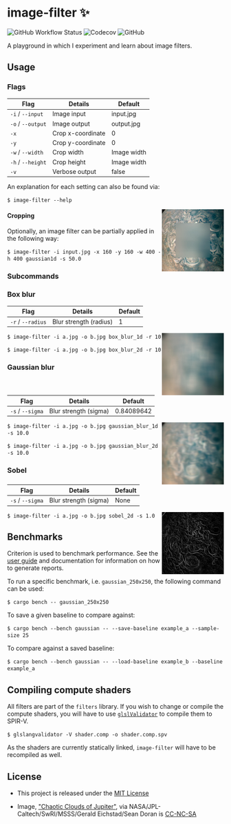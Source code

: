 # image-filter ✨
  ![GitHub Workflow Status](https://img.shields.io/github/workflow/status/imjasonmiller/image-filter/Build%20and%20test?style=social)  ![Codecov](https://img.shields.io/codecov/c/github/imjasonmiller/image-filter?style=social) ![GitHub](https://img.shields.io/github/license/imjasonmiller/image-filter?style=social)

A playground in which I experiment and learn about image filters.

## Usage

### Flags
 Flag             | Details           | Default 
------------------|-------------------|------------
`-i` / `--input`  | Image input       | input.jpg
`-o` / `--output` | Image output      | output.jpg
`-x`              | Crop x-coordinate | 0
`-y`              | Crop y-coordinate | 0
`-w` / `--width`  | Crop width        | Image width
`-h` / `--height` | Crop height       | Image width
`-v`              | Verbose output    | false

An explanation for each setting can also be found via:
```shell
$ image-filter --help
```
<img align="right" width="144" height="144" src="img/crop.jpg">

#### Cropping

Optionally, an image filter can be partially applied in the following way:

```shell
$ image-filter -i input.jpg -x 160 -y 160 -w 400 -h 400 gaussian1d -s 50.0
```

### Subcommands

### Box blur

 Flag             | Details                | Default
------------------|------------------------|-----------
`-r` / `--radius` | Blur strength (radius) | 1

<img align="right" width="144" height="144" src="img/box_blur.jpg">

```shell
$ image-filter -i a.jpg -o b.jpg box_blur_1d -r 10
```
```shell
$ image-filter -i a.jpg -o b.jpg box_blur_2d -r 10
```

### Gaussian blur

 Flag            | Details               | Default
-----------------|-----------------------|-----------
`-s` / `--sigma` | Blur strength (sigma) | 0.84089642

<img align="right" width="144" height="144" src="img/gaussian_blur.jpg">

```shell
$ image-filter -i a.jpg -o b.jpg gaussian_blur_1d -s 10.0
```
```shell
$ image-filter -i a.jpg -o b.jpg gaussian_blur_2d -s 10.0
```

### Sobel

 Flag            | Details               | Default
-----------------|-----------------------|-----------
`-s` / `--sigma` | Blur strength (sigma) | None

<img align="right" width="144" height="144" src="img/sobel.jpg">

```shell
$ image-filter -i a.jpg -o b.jpg sobel_2d -s 1.0
```

## Benchmarks
Criterion is used to benchmark performance. See the [user
guide](https://bheisler.github.io/criterion.rs/book/index.html) and
documentation for information on how to generate reports.

To run a specific benchmark, i.e. `gaussian_250x250`, the following command can be used:

```shell
$ cargo bench -- gaussian_250x250
```

To save a given baseline to compare against: 

```shell
$ cargo bench --bench gaussian -- --save-baseline example_a --sample-size 25
```

To compare against a saved baseline: 

```shell
$ cargo bench --bench gaussian -- --load-baseline example_b --baseline example_a
```

## Compiling compute shaders

All filters are part of the `filters` library. If you wish to change or compile the compute
shaders, you will have to use
[`glslValidator`](https://github.com/KhronosGroup/glslang/releases) to compile
them to SPIR-V.

```shell
$ glslangvalidator -V shader.comp -o shader.comp.spv
```

As the shaders are currently statically linked, `image-filter` will have to be
recompiled as well.

## License

* This project is released under the [MIT License](https://github.com/imjasonmiller/image-filter/blob/master/LICENSE.md)

* Image, ["Chaotic Clouds of Jupiter"](https://www.jpl.nasa.gov/spaceimages/details.php?id=PIA22424), via NASA/JPL-Caltech/SwRI/MSSS/Gerald Eichstad/Sean Doran is [CC-NC-SA](https://creativecommons.org/licenses/nc-sa/1.0/)

